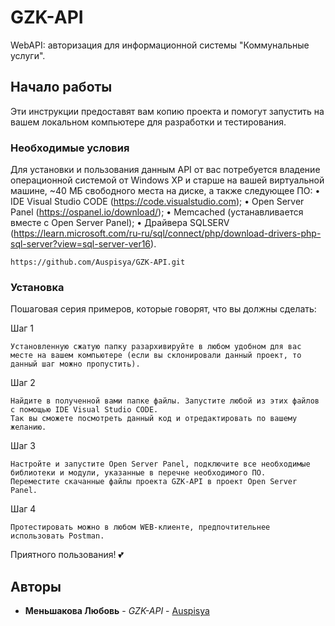 # GZK-API
WebAPI: авторизация для информационной системы "Коммунальные услуги".
## Начало работы

Эти инструкции предоставят вам копию проекта и помогут запустить на вашем локальном компьютере для разработки и тестирования.

### Необходимые условия

Для установки и пользования данным API от вас потребуется владение операционной системой от Windows XP и старше на вашей виртуальной машине, ~40 МБ свободного места на диске, а также следующее ПО:
• IDE Visual Studio CODE (https://code.visualstudio.com);
• Open Server Panel (https://ospanel.io/download/);
• Memcached (устанавливается вместе с Open Server Panel);
• Драйвера SQLSERV (https://learn.microsoft.com/ru-ru/sql/connect/php/download-drivers-php-sql-server?view=sql-server-ver16).

```
https://github.com/Auspisya/GZK-API.git
```

### Установка

Пошаговая серия примеров, которые говорят, что вы должны сделать:

Шаг 1

```
Установленную сжатую папку разархивируйте в любом удобном для вас месте на вашем компьютере (если вы склонировали данный проект, то данный шаг можно пропустить).

```

Шаг 2

```
Найдите в полученной вами папке файлы. Запустите любой из этих файлов с помощью IDE Visual Studio CODE.
Так вы сможете посмотреть данный код и отредактировать по вашему желанию.

```

Шаг 3

```
Настройте и запустите Open Server Panel, подключите все необходимые библиотеки и модули, указанные в перечне необходимого ПО.
Переместите скачанные файлы проекта GZK-API в проект Open Server Panel.

```
Шаг 4

```
Протестировать можно в любом WEB-клиенте, предпочтительнее использовать Postman.

```
Приятного пользования! 💕

## Авторы

* **Меньшакова Любовь** - *GZK-API* - [Auspisya](https://github.com/Auspisya)
